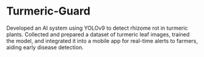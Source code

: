 # Turmeric-Guard
Developed an AI system using YOLOv9 to detect rhizome rot in turmeric plants. Collected and prepared a dataset of turmeric leaf images, trained the model, and integrated it into a mobile app for real-time alerts to farmers, aiding early disease detection.
